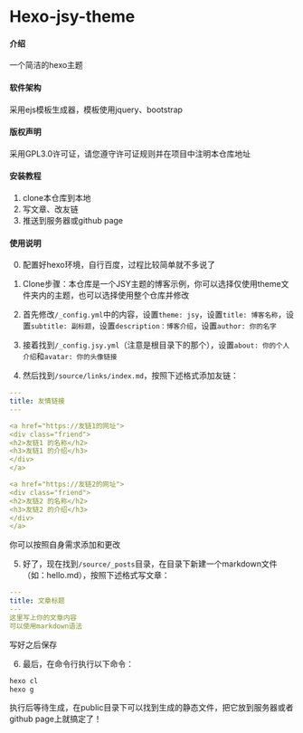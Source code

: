 # Hexo-jsy-theme

#### 介绍

一个简洁的hexo主题

#### 软件架构

采用ejs模板生成器，模板使用jquery、bootstrap


#### 版权声明

采用GPL3.0许可证，请您遵守许可证规则并在项目中注明本仓库地址

#### 安装教程

1.  clone本仓库到本地
2.  写文章、改友链
3.  推送到服务器或github page

#### 使用说明

0. 配置好hexo环境，自行百度，过程比较简单就不多说了

1.  Clone步骤：本仓库是一个JSY主题的博客示例，你可以选择仅使用theme文件夹内的主题，也可以选择使用整个仓库并修改
2.  首先修改`/_config.yml`中的内容，设置`theme: jsy`，设置`title: 博客名称`，设置`subtitle: 副标题`，设置`description：博客介绍`，设置`author: 你的名字`
3. 接着找到`/_config.jsy.yml`（注意是根目录下的那个），设置`about: 你的个人介绍`和`avatar: 你的头像链接`
4. 然后找到`/source/links/index.md`，按照下述格式添加友链：

```yml
---
title: 友情链接
---

<a href="https://友链1的网址">
<div class="friend">
<h2>友链1 的名称</h2>
<h3>友链1 的介绍</h3>
</div>
</a>

<a href="https://友链2的网址">
<div class="friend">
<h2>友链2 的名称</h2>
<h3>友链2 的介绍</h3>
</div>
</a>
```

你可以按照自身需求添加和更改

5. 好了，现在找到`/source/_posts`目录，在目录下新建一个markdown文件（如：hello.md），按照下述格式写文章：

```yml
---
title: 文章标题
---
这里写上你的文章内容
可以使用markdown语法
```

写好之后保存

6. 最后，在命令行执行以下命令：

```sh
hexo cl
hexo g
```

执行后等待生成，在public目录下可以找到生成的静态文件，把它放到服务器或者github page上就搞定了！